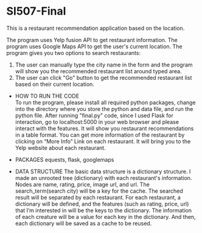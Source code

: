 # SI507-Final

This is a restaurant recommendation application based on the location. 

The program uses Yelp fusion API to get restaurant information. The program uses Google Maps API to get the user's current location. The program gives you two options to search restaurants:
  1. The user can manually type the city name in the form and the program will show you the recommended restaurant list around typed area.
  2. The user can click "Go" button to get the recommended restaurant list based on their current location.
  
- HOW TO RUN THE CODE  
To run the program, please install all required python packages, change into the directory where you store the python and data file, and run the python file. After running "final.py" code, since I used Flask for interaction, go to localhost:5000 in your web browser and please interact with the features. It will show you restaurant recommendations in a table format. You can get more information of the restaurant by clicking on “More Info” Link on each restaurant. It will bring you to the Yelp website about each restaurant. 

- PACKAGES
equests, flask, googlemaps

- DATA STRUCTURE 
The basic data structure is a dictionary structure. I made an unrooted tree (dictionary) with each restaurant's information. Nodes are name, rating, price, image url, and url. The search_term(search city) will be a key for the cache. The searched result will be separated by each restaurant. For each restaurant, a dictionary will be defined, and the features (such as rating, price, url) that I’m interested in will be the keys to the dictionary. The information of each creature will be a value for each key in the dictionary. And then, each dictionary will be saved as a cache to be reused.

